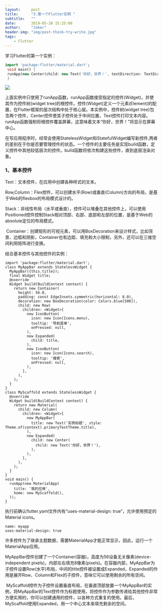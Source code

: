```yaml
---
layout:     post
title:      "3.第一个Flutter实例 "
subtitle:   ""
date:       2019-05-28 15:25:00
author:     "Joker"
header-img: "img/post-think-try-write.jpg"
tags:
    - Flutter
---
```




学习Flutter的第一个实例：

```dart
import 'package:flutter/material.dart';
 void main() {
 runApp(new Center(child: new Text('你好，世界！', textDirection: TextDirection.ltr)));
 }
```

![](https://img-blog.csdn.net/20161024190205364)



上面实例中只使用了runApp函数，runApp函数接受指定的控件(Widget)，并使其作为控件树(widget tree)的根控件。控件(Widget)定义一个元素(Element)的配置，在Flutter框架的层次结构中处于核心层。本实例中，控件树(widget tree)包含两个控件，Center控件使其子控件处于中间位置，Text控件打印文本内容。runApp函数强制将根控件覆盖屏幕，这意味着文本“你好，世界！”将显示在屏幕中心。

在写应用程序时，经常会使用StatelessWidget和StatefulWidget编写新控件,两者的差别在于你是否要管理控件的状态。一个控件的主要任务是实现build函数，定义控件中其他较低层次的控件。build函数将依次构建这些控件，直到底层渲染对象。



### 1、基本控件

Text：文本控件，在应用中创建各种样式的文本。

Row,Column：Flex控件，可以创建水平(Row)或垂直(Column)方向的布局，是基于Web的flexbox的布局模式设计的。

Stack：非线性布局（水平或垂直），控件可以堆叠在其他控件上，可以使用Positioned控件控制Stack相对顶部、右部、底部和左部的位置，是基于Web的absolute定位的布局模式。

 Container：创建矩形的可视元素，可以用BoxDecoration来设计样式，比如背景、边框和阴影，Container也有边距、填充和大小限制，另外，还可以在三维空间利用矩阵进行变换。



结合基本控件与其他控件的实例：

```
import 'package:flutter/material.dart';
class MyAppBar extends StatelessWidget {
  MyAppBar({this.title});
  final Widget title;
  @override
  Widget build(BuildContext context) {
    return new Container(
      height: 56.0,
      padding: const EdgeInsets.symmetric(horizontal: 8.0),
      decoration: new BoxDecoration(color: Colors.blue[500]),
      child: new Row(
        children: <Widget>[
          new IconButton(
            icon: new Icon(Icons.menu),
            tooltip: '导航菜单',
            onPressed: null,
          ),
          new Expanded(
            child: title,
          ),
          new IconButton(
            icon: new Icon(Icons.search),
            tooltip: '搜索',
            onPressed: null,
          ),
        ],
      ),
    );
  }
}
class MyScaffold extends StatelessWidget {
  @override
  Widget build(BuildContext context) {
    return new Material(
      child: new Column(
        children: <Widget>[
          new MyAppBar(
            title: new Text('实例标题', style: Theme.of(context).primaryTextTheme.title),
          ),
          new Expanded(
            child: new Center(
              child: new Text('你好，世界！'),
            ),
          ),
        ],
      ),
    );
  }
}
void main() {
  runApp(new MaterialApp(
    title: '我的应用',
    home: new MyScaffold(),
  ));
}

```

执行前确认flutter.yaml文件内有“uses-material-design: true”，允许使用预定的Material icons。

```
name: myapp
uses-material-design: true
```

许多控件为了继承主题数据，需要MaterialApp才能正常显示，因此，运行一个MaterialApp应用。

MyAppBar控件创建了一个Container(容器)，高度为56设备无关像素(device-independent pixels)，内部左右填充8像素(pixels)。在容器内部，MyAppBar为子控件设置Row(水平)布局，中间的title控件被设置成Expanded，Expanded的作用是展开Row、Column和Flex的子控件，意味它可以使用剩余的所有空间。

 MyScaffold控件为子控件设置垂直布局，在垂直顶部放置一个MyAppBar的实例，将MyAppBar的Text控件作为标题使用，将控件作为参数传递给其他控件非常方便实用的，你可以创建通用的控件，以各种方式重复的使用。最后，MyScaffold使用Expanded，用一个中心文本来填充剩余的空间。















































